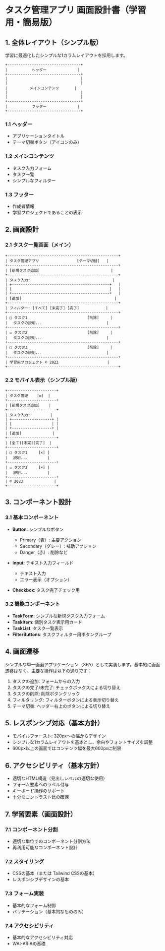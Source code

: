# タスク管理アプリ 画面設計書（学習用・簡易版）

## 1. 全体レイアウト（シンプル版）

学習に最適化したシンプルな1カラムレイアウトを採用します。

```
+---------------------------------+
|           ヘッダー              |
+---------------------------------+
|                                 |
|                                 |
|          メインコンテンツ       |
|                                 |
|                                 |
+---------------------------------+
|           フッター              |
+---------------------------------+
```

### 1.1 ヘッダー
- アプリケーションタイトル
- テーマ切替ボタン（アイコンのみ）

### 1.2 メインコンテンツ
- タスク入力フォーム
- タスク一覧
- シンプルなフィルター

### 1.3 フッター
- 作成者情報
- 学習プロジェクトであることの表示

## 2. 画面設計

### 2.1 タスク一覧画面（メイン）

```
+--------------------------------------------------+
| タスク管理アプリ                 [テーマ切替]   |
+--------------------------------------------------+
| [新規タスク追加]                                |
+--------------------------------------------------+
| タスク入力:                                     |
| +--------------------------------------------+   |
| |                                            |   |
| +--------------------------------------------+   |
| [追加]                                          |
+--------------------------------------------------+
| フィルター: [すべて] [未完了] [完了]            |
+--------------------------------------------------+
| □ タスク1                           [削除]     |
| 　タスクの説明...                             |
+--------------------------------------------------+
| ☑ タスク2                           [削除]     |
| 　タスクの説明...                             |
+--------------------------------------------------+
| □ タスク3                           [削除]     |
| 　タスクの説明...                             |
+--------------------------------------------------+
| 学習用プロジェクト © 2023                      |
+--------------------------------------------------+
```

### 2.2 モバイル表示（シンプル版）

```
+----------------------+
| タスク管理    [⚙️]  |
+----------------------+
| [新規タスク追加]    |
+----------------------+
| タスク入力:         |
| +------------------+ |
| |                  | |
| +------------------+ |
| [追加]              |
+----------------------+
| [全て][未完][完了]  |
+----------------------+
| □ タスク1     [×] |
| 　説明...         |
+----------------------+
| ☑ タスク2     [×] |
| 　説明...         |
+----------------------+
| © 2023              |
+----------------------+
```

## 3. コンポーネント設計

### 3.1 基本コンポーネント
- **Button**: シンプルなボタン
  - Primary（青）: 主要アクション
  - Secondary（グレー）: 補助アクション
  - Danger（赤）: 削除など

- **Input**: テキスト入力フィールド
  - テキスト入力
  - エラー表示（オプション）

- **Checkbox**: タスク完了チェック用

### 3.2 機能コンポーネント
- **TaskForm**: シンプルな新規タスク入力フォーム
- **TaskItem**: 個別タスク表示用カード
- **TaskList**: タスク一覧表示
- **FilterButtons**: タスクフィルター用ボタングループ

## 4. 画面遷移

シンプルな単一画面アプリケーション（SPA）として実装します。基本的に画面遷移はなく、主要な操作は以下の通りです：

1. タスクの追加: フォームからの入力
2. タスクの完了/未完了: チェックボックスによる切り替え
3. タスクの削除: 削除ボタンクリック
4. フィルタリング: フィルターボタンによる表示切り替え
5. テーマ切替: ヘッダー右上のボタンによる切り替え

## 5. レスポンシブ対応（基本方針）

- モバイルファースト: 320px〜の幅からデザイン
- シンプルな1カラムレイアウトを基本とし、余白やフォントサイズを調整
- 600px以上の画面ではコンテンツ幅を最大600pxに制限

## 6. アクセシビリティ（基本方針）

- 適切なHTML構造（見出しレベルの適切な使用）
- フォーム要素へのラベル付与
- キーボード操作のサポート
- 十分なコントラスト比の確保

## 7. 学習要素（画面設計）

### 7.1 コンポーネント分割
- 適切な単位でのコンポーネント分割方法
- 再利用可能なコンポーネント設計

### 7.2 スタイリング
- CSSの基本（または Tailwind CSSの基本）
- レスポンシブデザインの基本

### 7.3 フォーム実装
- 基本的なフォーム制御
- バリデーション（基本的なもののみ）

### 7.4 アクセシビリティ
- 基本的なアクセシビリティ対応
- WAI-ARIAの基礎 